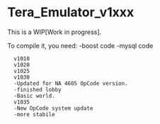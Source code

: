 # Tera_Emulator_v1xxx
This is a WIP[Work in progress].

To compile it, you need:
      -boost code
      -mysql code

      v1010
      v1020
      v1025
      v1030
      -Updated for NA 4605 OpCode version.
      -finished lobby
      -Basic world.
      v1035
      -New OpCode system update
      -more stabile
